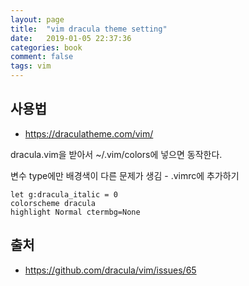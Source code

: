 ```yaml
---
layout: page
title:  "vim dracula theme setting"
date:   2019-01-05 22:37:36
categories: book
comment: false
tags: vim
---
```


## 사용법

* https://draculatheme.com/vim/

dracula.vim을 받아서 ~/.vim/colors에 넣으면 동작한다.

변수 type에만 배경색이 다른 문제가 생김 - .vimrc에 추가하기

~~~vim
let g:dracula_italic = 0
colorscheme dracula
highlight Normal ctermbg=None
~~~

## 출처
* https://github.com/dracula/vim/issues/65
